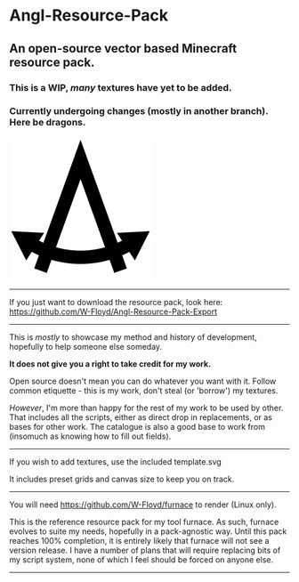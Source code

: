# Angl-Resource-Pack
## An open-source vector based Minecraft resource pack.
### This is a WIP, *many* textures have yet to be added.
### Currently undergoing changes (mostly in another branch). Here be dragons.

![Logo](https://github.com/W-Floyd/Angl-Resource-Pack/raw/master/logo.png)

***

If you just want to download the resource pack, look here: https://github.com/W-Floyd/Angl-Resource-Pack-Export

***

This is *mostly* to showcase my method and history of development, hopefully to help someone else someday.  

**It does not give you a right to take credit for my work.**

Open source doesn't mean you can do whatever you want with it. Follow common etiquette - this is my work, don't steal (or 'borrow') my textures.  

*However*, I'm more than happy for the rest of my work to be used by other. That includes all the scripts, either as direct drop in replacements, or as bases for other work. The catalogue is also a good base to work from (insomuch as knowing how to fill out fields).

***

If you wish to add textures, use the included template.svg  

It includes preset grids and canvas size to keep you on track.

***

You will need https://github.com/W-Floyd/furnace to render (Linux only).  

This is the reference resource pack for my tool furnace. As such, furnace evolves to suite my needs, hopefully in a pack-agnostic way. Until this pack reaches 100% completion, it is entirely likely that furnace will not see a version release. I have a number of plans that will require replacing bits of my script system, none of which I feel should be forced on anyone else.

***
